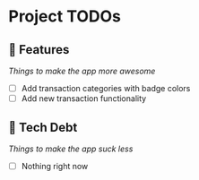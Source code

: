 # Project TODOs

## 💎 **Features**
*Things to make the app more awesome*

- [ ] Add transaction categories with badge colors
- [ ] Add new transaction functionality

## 🚧 **Tech Debt**
*Things to make the app suck less*

- [ ] Nothing right now

